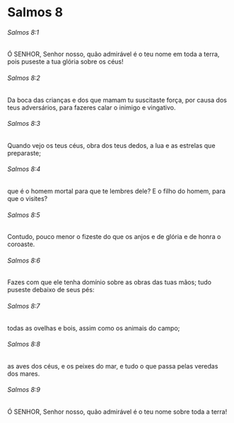 # Salmos 8

###### Salmos 8:1

Ó SENHOR, Senhor nosso, quão admirável é o teu nome em toda a terra, pois puseste a tua glória sobre os céus!

###### Salmos 8:2

Da boca das crianças e dos que mamam tu suscitaste força, por causa dos teus adversários, para fazeres calar o inimigo e vingativo.

###### Salmos 8:3

Quando vejo os teus céus, obra dos teus dedos, a lua e as estrelas que preparaste;

###### Salmos 8:4

que é o homem mortal para que te lembres dele? E o filho do homem, para que o visites?

###### Salmos 8:5

Contudo, pouco menor o fizeste do que os anjos e de glória e de honra o coroaste.

###### Salmos 8:6

Fazes com que ele tenha domínio sobre as obras das tuas mãos; tudo puseste debaixo de seus pés:

###### Salmos 8:7

todas as ovelhas e bois, assim como os animais do campo;

###### Salmos 8:8

as aves dos céus, e os peixes do mar, e tudo o que passa pelas veredas dos mares.

###### Salmos 8:9

Ó SENHOR, Senhor nosso, quão admirável é o teu nome sobre toda a terra!


